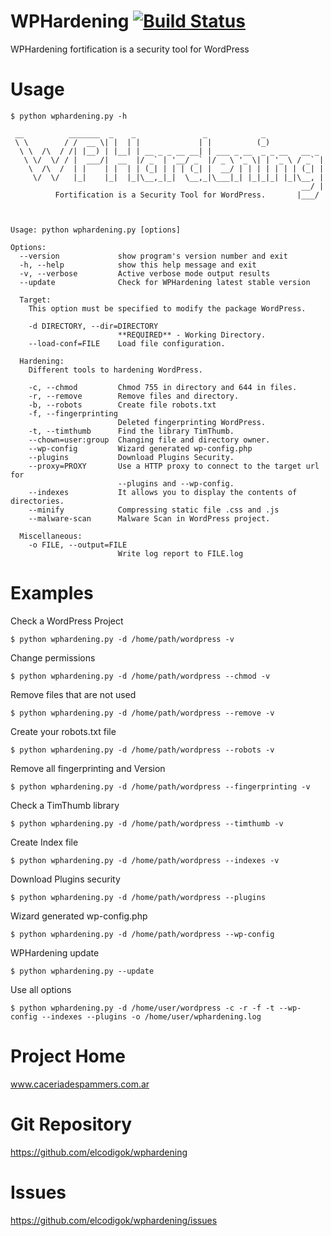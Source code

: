 WPHardening [![Build Status](https://travis-ci.org/elcodigok/wphardening.svg?branch=develop)](https://travis-ci.org/elcodigok/wphardening)
===========

WPHardening fortification is a security tool for WordPress


Usage
=====

    $ python wphardening.py -h 

     __          _______  _    _               _            _
     \ \        / /  __ \| |  | |             | |          (_)
      \ \  /\  / /| |__) | |__| | __ _ _ __ __| | ___ _ __  _ _ __   __ _
       \ \/  \/ / |  ___/|  __  |/ _` | '__/ _` |/ _ \ '_ \| | '_ \ / _` |
        \  /\  /  | |    | |  | | (_| | | | (_| |  __/ | | | | | | | (_| |
         \/  \/   |_|    |_|  |_|\__,_|_|  \__,_|\___|_| |_|_|_| |_|\__, |
                                                                     __/ |
              Fortification is a Security Tool for WordPress.       |___/
    


    Usage: python wphardening.py [options]

    Options:
      --version             show program's version number and exit
      -h, --help            show this help message and exit
      -v, --verbose         Active verbose mode output results
      --update              Check for WPHardening latest stable version

      Target:
        This option must be specified to modify the package WordPress.

        -d DIRECTORY, --dir=DIRECTORY
                            **REQUIRED** - Working Directory.
        --load-conf=FILE    Load file configuration.

      Hardening:
        Different tools to hardening WordPress.

        -c, --chmod         Chmod 755 in directory and 644 in files.
        -r, --remove        Remove files and directory.
        -b, --robots        Create file robots.txt
        -f, --fingerprinting
                            Deleted fingerprinting WordPress.
        -t, --timthumb      Find the library TimThumb.
        --chown=user:group  Changing file and directory owner.
        --wp-config         Wizard generated wp-config.php
        --plugins           Download Plugins Security.
        --proxy=PROXY       Use a HTTP proxy to connect to the target url for
                            --plugins and --wp-config.
        --indexes           It allows you to display the contents of directories.
        --minify            Compressing static file .css and .js
        --malware-scan      Malware Scan in WordPress project.

      Miscellaneous:
        -o FILE, --output=FILE
                            Write log report to FILE.log


Examples
========

Check a WordPress Project

    $ python wphardening.py -d /home/path/wordpress -v

Change permissions

    $ python wphardening.py -d /home/path/wordpress --chmod -v

Remove files that are not used

    $ python wphardening.py -d /home/path/wordpress --remove -v

Create your robots.txt file

    $ python wphardening.py -d /home/path/wordpress --robots -v

Remove all fingerprinting and Version

    $ python wphardening.py -d /home/path/wordpress --fingerprinting -v

Check a TimThumb library

    $ python wphardening.py -d /home/path/wordpress --timthumb -v

Create Index file

    $ python wphardening.py -d /home/path/wordpress --indexes -v

Download Plugins security

    $ python wphardening.py -d /home/path/wordpress --plugins

Wizard generated wp-config.php

    $ python wphardening.py -d /home/path/wordpress --wp-config

WPHardening update

    $ python wphardening.py --update

Use all options

    $ python wphardening.py -d /home/user/wordpress -c -r -f -t --wp-config --indexes --plugins -o /home/user/wphardening.log


Project Home
============

www.caceriadespammers.com.ar


Git Repository
==============

https://github.com/elcodigok/wphardening


Issues
======

https://github.com/elcodigok/wphardening/issues